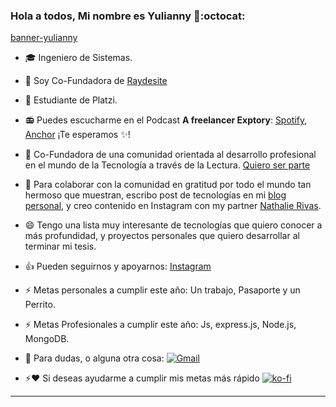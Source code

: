 ### Hola a todos, Mi nombre es Yulianny 👋:octocat:

[banner-yulianny](https://i.imgur.com/4GLPWie.png)

- :mortar_board: Ingeniero de Sistemas.

- 🌱 Soy Co-Fundadora de [Raydesite](https://raydesite.com) 

- :green_heart: Estudiante de Platzi.

- :radio: Puedes escucharme en el Podcast **A freelancer Exptory**: [Spotify](https://open.spotify.com/show/6zKDGsABuGCYFlq4ZQ7SIO), [Anchor](https://anchor.fm/a-freelancer-exptory) ¡Te esperamos :sparkles:!

- 🚀 Co-Fundadora de una comunidad orientada al desarrollo profesional en el mundo de la Tecnología a través de la Lectura. [Quiero ser parte](https://discord.com/invite/4hRrS6cVRw)

- 🚀 Para colaborar con la comunidad en gratitud por todo el mundo tan hermoso que muestran, escribo post de tecnologías en mi [blog personal](https://yuliannydev.me/), y creo contenido en Instagram con my partner [Nathalie Rivas](https://twitter.com/imxnat).

- 😄 Tengo una lista muy interesante de tecnologías que quiero conocer a más profundidad, y proyectos personales que quiero desarrollar al terminar mi tesis.

- :+1: Pueden seguirnos y apoyarnos: [Instagram](https://www.instagram.com/raydesite/)

- ⚡ Metas personales a cumplir este año: Un trabajo, Pasaporte y un Perrito.

- ⚡ Metas Profesionales a cumplir este año: Js, express.js, Node.js, MongoDB.

- 💬 Para dudas, o alguna otra cosa: [![Gmail](https://img.shields.io/badge/-Gmail-c14438?style=flat&logo=Gmail&logoColor=white)](mailto:yuliannybetancourtr@gmail.com)

- ⚡️❤️ Si deseas ayudarme a cumplir mis metas más rápido [![ko-fi](https://www.ko-fi.com/img/githubbutton_sm.svg)](https://ko-fi.com/H2H52F76Q)

---
